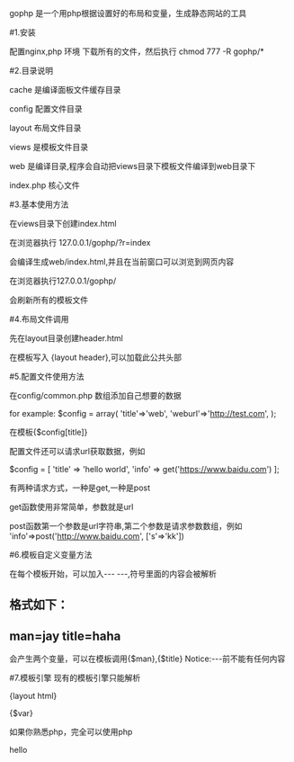 gophp 是一个用php根据设置好的布局和变量，生成静态网站的工具

#1.安装

配置nginx,php 环境
下载所有的文件，然后执行
chmod 777 -R gophp/*

#2.目录说明

cache 是编译面板文件缓存目录

config 配置文件目录

layout 布局文件目录

views 是模板文件目录

web   是编译目录,程序会自动把views目录下模板文件编译到web目录下

index.php 核心文件

#3.基本使用方法

在views目录下创建index.html

在浏览器执行 127.0.0.1/gophp/?r=index

会编译生成web/index.html,并且在当前窗口可以浏览到网页内容

在浏览器执行127.0.0.1/gophp/

会刷新所有的模板文件


#4.布局文件调用

先在layout目录创建header.html

在模板写入  {layout header},可以加载此公共头部


#5.配置文件使用方法

在config/common.php 数组添加自己想要的数据

for example:
    $config = array(
        'title'=>'web',
        'weburl'=>'http://test.com',
    );

在模板{$config[title]}

配置文件还可以请求url获取数据，例如

$config = [
    'title' => 'hello world',
    'info' => get('https://www.baidu.com')
];

有两种请求方式，一种是get,一种是post

get函数使用非常简单，参数就是url

post函数第一个参数是url字符串,第二个参数是请求参数数组，例如 'info'=>post('http://www.baidu.com', ['s'=>'kk'])

#6.模板自定义变量方法

在每个模板开始，可以加入---  ---,符号里面的内容会被解析

格式如下：
---
man=jay
title=haha
---
会产生两个变量，可以在模板调用{$man},{$title}
Notice:---前不能有任何内容


#7.模板引擎
现有的模板引擎只能解析

{layout html}

{$var}

如果你熟悉php，完全可以使用php

<?php if($i==0){?>

<div>hello</div>

<?php }?>

